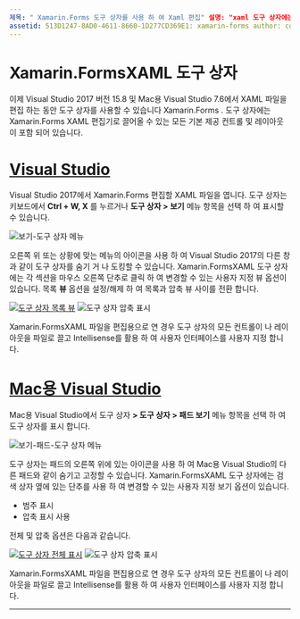 ```yaml
---
제목: " Xamarin.Forms 도구 상자를 사용 하 여 Xaml 편집" 설명: "xaml 도구 상자에는 열려 있는 xaml 파일로 직접 끌어올 수 있는 모든 기본 제공 레이아웃 및 컨트롤이 포함 되어 있습니다.
assetid: 513D1247-8AD0-4611-8660-1D277CD369E1: xamarin-forms author: conceptdev: crdun ms. date: 08/29/2018 no loc: [ Xamarin.Forms , Xamarin.Essentials ].
---
```

# <a name="xamarinforms-xaml-toolbox"></a>Xamarin.FormsXAML 도구 상자

이제 Visual Studio 2017 버전 15.8 및 Mac용 Visual Studio 7.6에서 XAML 파일을 편집 하는 동안 도구 상자를 사용할 수 있습니다 Xamarin.Forms . 도구 상자에는 Xamarin.Forms XAML 편집기로 끌어올 수 있는 모든 기본 제공 컨트롤 및 레이아웃이 포함 되어 있습니다.

# <a name="visual-studio"></a>[Visual Studio](#tab/windows)

Visual Studio 2017에서 Xamarin.Forms 편집할 XAML 파일을 엽니다. 도구 상자는 키보드에서 **Ctrl + W, X** 를 누르거나 **도구 상자 > 보기** 메뉴 항목을 선택 하 여 표시할 수 있습니다.

![보기-도구 상자 메뉴](toolbox-images/win-view-menu.png)

오른쪽 위 또는 상황에 맞는 메뉴의 아이콘을 사용 하 여 Visual Studio 2017의 다른 창과 같이 도구 상자를 숨기 거 나 도킹할 수 있습니다. Xamarin.FormsXAML 도구 상자에는 각 섹션을 마우스 오른쪽 단추로 클릭 하 여 변경할 수 있는 사용자 지정 뷰 옵션이 있습니다. 목록 **뷰** 옵션을 설정/해제 하 여 목록과 압축 뷰 사이를 전환 합니다.

[ ![ 도구 상자 목록 뷰](toolbox-images/win-full-display-sml.png)](toolbox-images/win-full-display.png#lightbox) ![ 도구 상자 압축 표시](toolbox-images/win-compact-display.png)

Xamarin.FormsXAML 파일을 편집용으로 연 경우 도구 상자의 모든 컨트롤이 나 레이아웃을 파일로 끌고 Intellisense를 활용 하 여 사용자 인터페이스를 사용자 지정 합니다.

# <a name="visual-studio-for-mac"></a>[Mac용 Visual Studio](#tab/macos)

Mac용 Visual Studio에서 도구 상자 **> 도구 상자 > 패드 보기** 메뉴 항목을 선택 하 여 도구 상자를 표시 합니다.

![보기-패드-도구 상자 메뉴](toolbox-images/mac-view-menu.png)

도구 상자는 패드의 오른쪽 위에 있는 아이콘을 사용 하 여 Mac용 Visual Studio의 다른 패드와 같이 숨기고 고정할 수 있습니다. Xamarin.FormsXAML 도구 상자에는 검색 상자 옆에 있는 단추를 사용 하 여 변경할 수 있는 사용자 지정 보기 옵션이 있습니다.

- 범주 표시
- 압축 표시 사용

전체 및 압축 옵션은 다음과 같습니다.

[ ![ 도구 상자 전체 표시](toolbox-images/mac-full-display-sml.png)](toolbox-images/mac-full-display.png#lightbox) ![ 도구 상자 압축 표시](toolbox-images/mac-compact-display.png)

Xamarin.FormsXAML 파일을 편집용으로 연 경우 도구 상자의 모든 컨트롤이 나 레이아웃을 파일로 끌고 Intellisense를 활용 하 여 사용자 인터페이스를 사용자 지정 합니다.

-----
